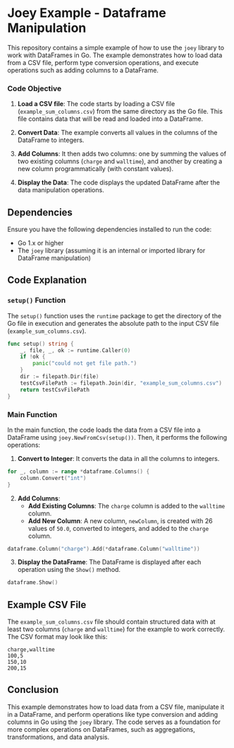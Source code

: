 
# Joey Example - Dataframe Manipulation

This repository contains a simple example of how to use the `joey` library to work with DataFrames in Go. The example demonstrates how to load data from a CSV file, perform type conversion operations, and execute operations such as adding columns to a DataFrame.


### Code Objective

1. **Load a CSV file**:
   The code starts by loading a CSV file (`example_sum_columns.csv`) from the same directory as the Go file. This file contains data that will be read and loaded into a DataFrame.

2. **Convert Data**:
   The example converts all values in the columns of the DataFrame to integers.

3. **Add Columns**:
   It then adds two columns: one by summing the values of two existing columns (`charge` and `walltime`), and another by creating a new column programmatically (with constant values).

4. **Display the Data**:
   The code displays the updated DataFrame after the data manipulation operations.

## Dependencies

Ensure you have the following dependencies installed to run the code:

- Go 1.x or higher
- The `joey` library (assuming it is an internal or imported library for DataFrame manipulation)

## Code Explanation

### `setup()` Function

The `setup()` function uses the `runtime` package to get the directory of the Go file in execution and generates the absolute path to the input CSV file (`example_sum_columns.csv`).

```go
func setup() string {
	_, file, _, ok := runtime.Caller(0)
	if !ok {
		panic("could not get file path.")
	}
	dir := filepath.Dir(file)
	testCsvFilePath := filepath.Join(dir, "example_sum_columns.csv")
	return testCsvFilePath
}
```

### Main Function

In the main function, the code loads the data from a CSV file into a DataFrame using `joey.NewFromCsv(setup())`. Then, it performs the following operations:

1. **Convert to Integer**: It converts the data in all the columns to integers.

```go
for _, column := range *dataframe.Columns() {
	column.Convert("int")
}
```

2. **Add Columns**:
   - **Add Existing Columns**: The `charge` column is added to the `walltime` column.
   - **Add New Column**: A new column, `newColumn`, is created with 26 values of `50.0`, converted to integers, and added to the `charge` column.

```go
dataframe.Column("charge").Add(*dataframe.Column("walltime"))
```

3. **Display the DataFrame**:
   The DataFrame is displayed after each operation using the `Show()` method.

```go
dataframe.Show()
```

## Example CSV File

The `example_sum_columns.csv` file should contain structured data with at least two columns (`charge` and `walltime`) for the example to work correctly. The CSV format may look like this:

```
charge,walltime
100,5
150,10
200,15
```

## Conclusion

This example demonstrates how to load data from a CSV file, manipulate it in a DataFrame, and perform operations like type conversion and adding columns in Go using the `joey` library. The code serves as a foundation for more complex operations on DataFrames, such as aggregations, transformations, and data analysis.